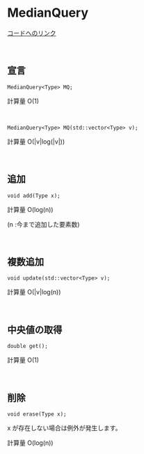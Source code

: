 # MedianQuery

[コードへのリンク](https://github.com/harurunrunrun/c-library/blob/main/library/MedianQuery.hpp)

<br>

## 宣言

```
MedianQuery<Type> MQ;
```
計算量 O(1)

<br>

```
MedianQuery<Type> MQ(std::vector<Type> v);
```
計算量 O(|v|log(|v|))

<br>

## 追加

```
void add(Type x);
```
計算量 O(log(n))

(n :今まで追加した要素数)

<br>

## 複数追加

```
void update(std::vector<Type> v);
```
計算量 O(|v|log(n))

<br>

## 中央値の取得

```
double get();
```
計算量 O(1)

<br>

## 削除

```
void erase(Type x);
```

x が存在しない場合は例外が発生します。

計算量 O(log(n))


